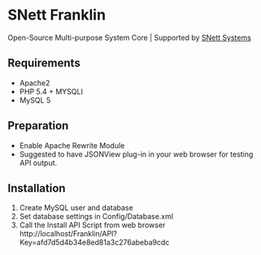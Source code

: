 # SNett Franklin
Open-Source Multi-purpose System Core
 | Supported by [SNett Systems](snett.net)

## Requirements
* Apache2
* PHP 5.4 + MYSQLI
* MySQL 5

## Preparation
* Enable Apache Rewrite Module
* Suggested to have JSONView plug-in in your web browser for testing API output.

## Installation
1. Create MySQL user and database
2. Set database settings in Config/Database.xml
3. Call the Install API Script from web browser
http://localhost/Franklin/API?Key=afd7d5d4b34e8ed81a3c276abeba9cdc
